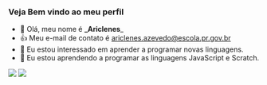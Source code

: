 ### Veja Bem vindo ao meu perfil ###
- 👋 Olá, meu nome é **_Ariclenes**_
- 👍 Meu e-mail de contato é ariclenes.azevedo@escola.pr.gov.br
- 👀 Eu estou interessado em aprender a programar novas linguagens.
- 🌱 Eu estou aprendendo a programar as linguagens JavaScript e Scratch.


![](https://img.shields.io/badge/Scratch-4D97FF?style=for-the-badge&logo=Scratch&logoColor=white)
![](https://img.shields.io/badge/JavaScript-323330?style=for-the-badge&logo=javascript&logoColor=F7DF1E)

